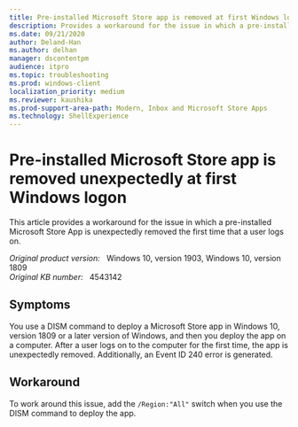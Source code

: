 ```yaml
---
title: Pre-installed Microsoft Store app is removed at first Windows logon
description: Provides a workaround for the issue in which a pre-installed Microsoft Store App is unexpectedly removed the first time that a user logs on
ms.date: 09/21/2020
author: Deland-Han
ms.author: delhan 
manager: dscontentpm
audience: itpro
ms.topic: troubleshooting
ms.prod: windows-client
localization_priority: medium
ms.reviewer: kaushika
ms.prod-support-area-path: Modern, Inbox and Microsoft Store Apps
ms.technology: ShellExperience  
---
```

# Pre-installed Microsoft Store app is removed unexpectedly at first Windows logon

This article provides a workaround for the issue in which a pre-installed Microsoft Store App is unexpectedly removed the first time that a user logs on.

_Original product version:_ &nbsp; Windows 10, version 1903, Windows 10, version 1809  
_Original KB number:_ &nbsp; 4543142

## Symptoms

You use a DISM command to deploy a Microsoft Store app in Windows 10, version 1809 or a later version of Windows, and then you deploy the app on a computer. After a user logs on to the computer for the first time, the app is unexpectedly removed. Additionally, an Event ID 240 error is generated.

## Workaround

To work around this issue, add the `/Region:"All"` switch when you use the DISM command to deploy the app.
